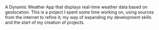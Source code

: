 A Dynamic Weather App that displays real-time weather data based on geolocation. This is a project I spent some time working on, using sources from the internet to refine it; my way of expanding my development skills and the start of my creation of projects.
